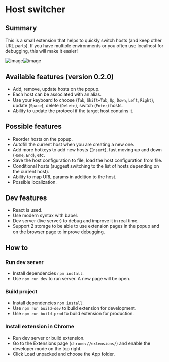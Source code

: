 # Host switcher

## Summary
This is a small extension that helps to quickly switch hosts (and keep other URL parts).
If you have multiple environments or you often use localhost for debugging, this will make it easier!

![image](https://user-images.githubusercontent.com/54352931/113479330-28c67780-9497-11eb-8631-0ac241c00850.png)![image](https://user-images.githubusercontent.com/54352931/113479334-2c59fe80-9497-11eb-98f3-37c88b2aa8ec.png)

## Available features (version 0.2.0)
- Add, remove, update hosts on the popup.
- Each host can be associated with an alias.
- Use your keyboard to choose (`Tab`, `Shift+Tab`, `Up`, `Down`, `Left`, `Right`), update (`Space`), delete (`Delete`), switch (`Enter`) hosts.
- Ability to update the protocol if the target host contains it.

## Possible features
- Reorder hosts on the popup.
- Autofill the current host when you are creating a new one.
- Add more hotkeys to add new hosts (`Insert`), fast moving up and down (`Home`, `End`), etc.
- Save the host configuration to file, load the host configuration from file.
- Conditional hosts (suggest switching to the list of hosts depending on the current host).
- Ability to map URL params in addition to the host.
- Possible localization.

## Dev features
- React is used.
- Use modern syntax with babel.
- Dev server (live server) to debug and improve it in real time.
- Support 2 storage to be able to use extension pages in the popup and on the browser page to improve debugging.

## How to
### Run dev server
- Install dependencies `npm install`.
- Use `npm run dev` to run server. A new page will be open.

### Build project
- Install dependencies `npm install`.
- Use `npm run build-dev` to build extension for development.
- Use `npm run build-prod` to build extension for production.

### Install extension in Chrome
- Run dev server or build extension.
- Go to the Extensions page (`chrome://extensions/`) and enable the developer mode on the top right.
- Click Load unpacked and choose the App folder.
